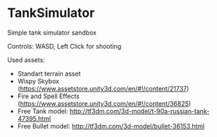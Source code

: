 # TankSimulator

Simple tank simulator sandbox

Controls: WASD, Left Click for shooting

Used assets:
- Standart terrain asset
- Wispy Skybox (https://www.assetstore.unity3d.com/en/#!/content/21737)
- Fire and Spell Effects (https://www.assetstore.unity3d.com/en/#!/content/36825)
- Free Tank model: http://tf3dm.com/3d-model/t-90a-russian-tank-47395.html
- Free Bullet model: http://tf3dm.com/3d-model/bullet-36153.html
